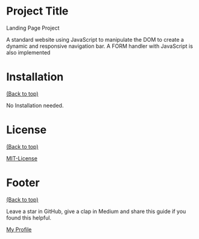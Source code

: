 # Project Title

Landing Page Project

A standard website using JavaScript to manipulate the DOM to create a dynamic and responsive navigation bar.
A FORM handler with JavaScript is also implemented

# Installation

[(Back to top)](#table-of-contents)

No Installation needed.

# License

[(Back to top)](#table-of-contents)

[MIT-License](https://github.com/D-Nayte/Project-Landing-Page/blob/main/LICENSE)

# Footer

[(Back to top)](#table-of-contents)

Leave a star in GitHub, give a clap in Medium and share this guide if you found this helpful.

[My Profile](https://github.com/D-Nayte)
